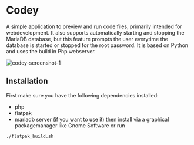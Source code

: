 # Codey

A simple application to preview and run code files, primarily intended for webdevelopment.
It also supports automatically starting and stopping the MariaDB database, but this feature prompts the user everytime the database is started or stopped for the root password.
It is based on Python and uses the build in Php webserver.

![codey-screenshot-1](https://unicornyrainbow.github.io/Codey/assets/codey.png)

## Installation

First make sure you have the following dependencies installed:

* php
* flatpak
* mariadb server (if you want to use it)
then install via a graphical packagemanager like Gnome Software
or run

```commandline
./flatpak_build.sh
```

